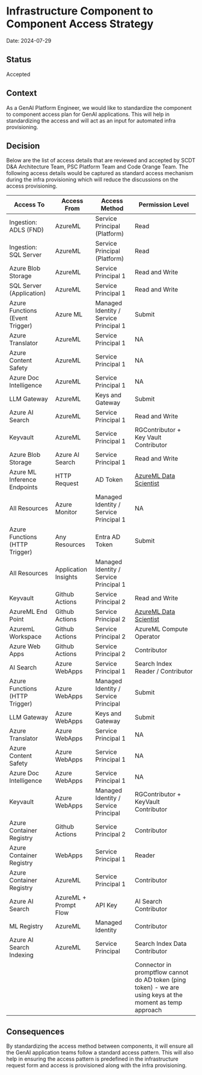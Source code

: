 # Infrastructure Component to Component Access Strategy

Date: 2024-07-29

## Status

Accepted

## Context

As a GenAI Platform Engineer, we would like to standardize the component to component
access plan for GenAI applications. This will help in standardizing the access and will
act as an input for automated infra provisioning.

## Decision

Below are the list of access details that are reviewed and accepted by SCDT D&A
Architecture Team, PSC Platform Team and Code Orange Team. The following access details
would be captured as standard access mechanism during the infra provisioning which will
reduce the discussions on the access provisioning.

| Access To                       | Access From           | Access Method                          | Permission Level                                                                                                                                                             |
|---------------------------------|-----------------------|----------------------------------------|------------------------------------------------------------------------------------------------------------------------------------------------------------------------------|
| Ingestion: ADLS (FND)           | AzureML               | Service Principal (Platform)           | Read                                                                                                                                                                         |
| Ingestion: SQL Server           | AzureML               | Service Principal (Platform)           | Read                                                                                                                                                                         |
| Azure Blob Storage              | AzureML               | Service Principal 1                    | Read and Write                                                                                                                                                               |
| SQL Server (Application)        | AzureML               | Service Principal 1                    | Read and Write                                                                                                                                                               |
| Azure Functions (Event Trigger) | Azure ML              | Managed Identity / Service Principal 1 | Submit                                                                                                                                                                       |
| Azure Translator                | AzureML               | Service Principal 1                    | NA                                                                                                                                                                           |
| Azure Content Safety            | AzureML               | Service Principal 1                    | NA                                                                                                                                                                           |
| Azure Doc Intelligence          | AzureML               | Service Principal 1                    | NA                                                                                                                                                                           |
| LLM Gateway                     | AzureML               | Keys and Gateway                       | Submit                                                                                                                                                                       |
| Azure AI Search                 | AzureML               | Service Principal 1                    | Read and Write                                                                                                                                                               |
| Keyvault                        | AzureML               | Service Principal 1                    | RGContributor + Key Vault Contributor                                                                                                                                        |
| Azure Blob Storage              | Azure AI Search       | Service Principal 1                    | Read and Write                                                                                                                                                               |
| Azure ML Inference Endpoints    | HTTP Request          | AD Token                               | [AzureML Data Scientist](https://learn.microsoft.com/en-us/azure/machine-learning/how-to-authenticate-online-endpoint?view=azureml-api-2&tabs=azure-cli#use-a-built-in-role) |
| All Resources                   | Azure Monitor         | Managed Identity / Service Principal 1 | NA                                                                                                                                                                           |
| Azure Functions (HTTP Trigger)  | Any Resources         | Entra AD Token                         | Submit                                                                                                                                                                       |
| All Resources                   | Application Insights  | Managed Identity / Service Principal 1 |                                                                                                                                                                              |
| Keyvault                        | Github Actions        | Service Principal 2                    | Read and Write                                                                                                                                                               |
| AzureML End Point               | Github Actions        | Service Principal 2                    | [AzureML Data Scientist](https://learn.microsoft.com/en-us/azure/machine-learning/how-to-authenticate-online-endpoint?view=azureml-api-2&tabs=azure-cli#use-a-built-in-role) |
| AzuremL Workspace               | Github Actions        | Service Principal 2                    | AzureML Compute Operator                                                                                                                                                     |
| Azure Web Apps                  | Github Actions        | Service Principal 2                    | Contributor                                                                                                                                                                  |
| AI Search                       | Azure WebApps         | Service Principal 1                    | Search Index Reader / Contributor                                                                                                                                            |
| Azure Functions (HTTP Trigger)  | Azure WebApps         | Managed Identity / Service Principal   | Submit                                                                                                                                                                       |
| LLM Gateway                     | Azure WebApps         | Keys and Gateway                       | Submit                                                                                                                                                                       |
| Azure Translator                | Azure WebApps         | Service Principal 1                    | NA                                                                                                                                                                           |
| Azure Content Safety            | Azure WebApps         | Service Principal 1                    | NA                                                                                                                                                                           |
| Azure Doc Intelligence          | Azure WebApps         | Service Principal 1                    | NA                                                                                                                                                                           |
| Keyvault                        | Azure WebApps         | Managed Identity / Service Principal   | RGContributor + KeyVault Contributor                                                                                                                                         |
| Azure Container Registry        | Github Actions        | Service Principal 2                    | Contributor                                                                                                                                                                  |
| Azure Container Registry        | WebApps               | Service Principal 1                    | Reader                                                                                                                                                                       |
| Azure Container Registry        | AzureML               | Service Principal 1                    | Contributor                                                                                                                                                                  |
| Azure AI Search                 | AzureML + Prompt Flow | API Key                                | AI Search Contributor                                                                                                                                                        |
| ML Registry                     | AzureML               | Managed Identity                       | Contributor                                                                                                                                                                  |
| Azure AI Search Indexing        | AzureML               | Service Principal                      | Search Index Data Contributor                                                                                                                                                |
|                                 |                       |                                        | Connector in promptflow cannot do AD token (ping token) - we are using keys at the moment as temp approach                                                                   |

## Consequences

By standardizing the access method between components, it will ensure all the GenAI
application teams follow a standard access pattern. This will also help in ensuring the
access pattern is predefined in the infrastructure request form and access is
provisioned along with the infra provisioning.

